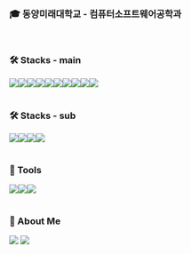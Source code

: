 <h3>🎓 동양미래대학교 - 컴퓨터소프트웨어공학과</h3>
<br/>
<h3>🛠️ Stacks - main</h3>
<div style="display:flex">
  <img src="https://img.shields.io/badge/JavaScript-F7DF1E?style=flat-square&logo=JavaScript&logoColor=white"/>
  <img src="https://img.shields.io/badge/HTML5-E34F26?style=flat-square&logo=HTML5&logoColor=white"/>
  <img src="https://img.shields.io/badge/CSS3-1572B6?style=flat-square&logo=CSS3&logoColor=white"/>
  <img src="https://img.shields.io/badge/React-61DAFB?style=flat-square&logo=React&logoColor=white"/>
  <img src="https://img.shields.io/badge/reactquery-FF4154?style=flat-square&logo=reactquery&logoColor=white"/>
  <img src="https://img.shields.io/badge/createreactapp-09D3AC?style=flat-square&logo=createreactapp&logoColor=white"/>
  <img src="https://img.shields.io/badge/Figma-F24E1E?style=flat-square&logo=Figma&logoColor=white"/>
  <img src="https://img.shields.io/badge/adobephotoshop-31A8FF?style=flat-square&logo=adobephotoshop&logoColor=white"/>
  <img src="https://img.shields.io/badge/axios-5A29E4?style=flat-square&logo=axios&logoColor=white"/>
  <img src="https://img.shields.io/badge/bootstrap-7952B3?style=flat-square&logo=bootstrap&logoColor=white"/>
</div>
<br/>
<h3>🛠️ Stacks - sub</h3>
<div style="display:flex">
  <img src="https://img.shields.io/badge/mysql-4479A1?style=flat-square&logo=mysql&logoColor=white"/>
  <img src="https://img.shields.io/badge/python-3776AB?style=flat-square&logo=python&logoColor=white"/>
  <img src="https://img.shields.io/badge/java-4B4B77?style=flat-square&logo=java&logoColor=white"/>
  <img src="https://img.shields.io/badge/cplusplus-00599C?style=flat-square&logo=cplusplus&logoColor=white"/>
</div>
<br/>
<h3>💪 Tools</h3>
<div style="display:flex">
  <img src="https://img.shields.io/badge/visualstudiocode-007ACC?style=flat-square&logo=visualstudiocode&logoColor=white"/>
  <img src="https://img.shields.io/badge/github-181717?style=flat-square&logo=github&logoColor=white"/>
  <img src="https://img.shields.io/badge/git-F05032?style=flat-square&logo=git&logoColor=white"/>
</div>
<br/>
<h3>🦊 About Me</h3>
<div>
  <img src="https://img.shields.io/badge/gmail-EA4335?style=flat-square&logo=gmail&logoColor=white"/>
  <img src="https://img.shields.io/badge/notion-000000?style=flat-square&logo=notion&logoColor=white"/>
</div>
<br/>
<div>
<!--   ![Anurag's GitHub stats](https://github-readme-stats.vercel.app/api/top-langs/?username=yugyusang&theme=dark&show_icons=true) -->
</div>
